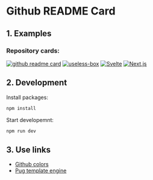 # Github README Card

## 1. Examples

### Repository cards:

[![github readme card](https://raw.githubusercontent.com/MR-Addict/github-readme-card/output/repos/github-readme-card.svg)](https://github.com/MR-Addict/github-readme-card/)
[![useless-box](https://raw.githubusercontent.com/MR-Addict/github-readme-card/output/repos/useless-box.svg)](https://github.com/MR-Addict/useless-box/)
[![Svelte](https://raw.githubusercontent.com/MR-Addict/github-readme-card/output/repos/svelte.svg)](https://github.com/sveltejs/svelte/)
[![Next.js](https://raw.githubusercontent.com/MR-Addict/github-readme-card/output/repos/next.js.svg)](https://github.com/vercel/next.js/)

## 2. Development

Install packages:

```bash
npm install
```

Start developemnt:

```bash
npm run dev
```

## 3. Use links

- [Github colors](https://github.com/ozh/github-colors)
- [Pug template engine](https://github.com/pugjs/pug)
